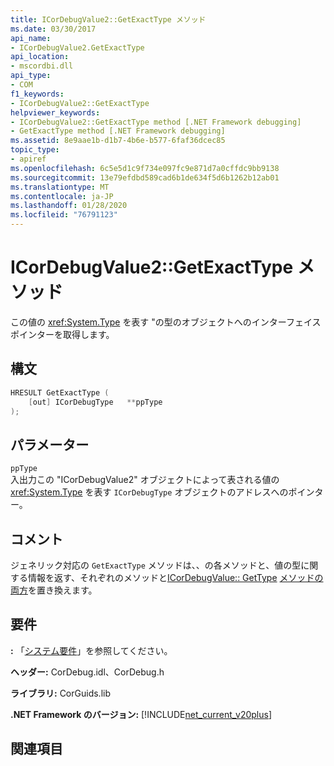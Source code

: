 ```yaml
---
title: ICorDebugValue2::GetExactType メソッド
ms.date: 03/30/2017
api_name:
- ICorDebugValue2.GetExactType
api_location:
- mscordbi.dll
api_type:
- COM
f1_keywords:
- ICorDebugValue2::GetExactType
helpviewer_keywords:
- ICorDebugValue2::GetExactType method [.NET Framework debugging]
- GetExactType method [.NET Framework debugging]
ms.assetid: 8e9aae1b-d1b7-4b6e-b577-6faf36dcec85
topic_type:
- apiref
ms.openlocfilehash: 6c5e5d1c9f734e097fc9e871d7a0cffdc9bb9138
ms.sourcegitcommit: 13e79efdbd589cad6b1de634f5d6b1262b12ab01
ms.translationtype: MT
ms.contentlocale: ja-JP
ms.lasthandoff: 01/28/2020
ms.locfileid: "76791123"
---
```

# <a name="icordebugvalue2getexacttype-method"></a>ICorDebugValue2::GetExactType メソッド
この値の <xref:System.Type> を表す "の型のオブジェクトへのインターフェイスポインターを取得します。  
  
## <a name="syntax"></a>構文  
  
```cpp  
HRESULT GetExactType (  
    [out] ICorDebugType   **ppType  
);  
```  
  
## <a name="parameters"></a>パラメーター  
 `ppType`  
 入出力この "ICorDebugValue2" オブジェクトによって表される値の <xref:System.Type> を表す `ICorDebugType` オブジェクトのアドレスへのポインター。  
  
## <a name="remarks"></a>コメント  
 ジェネリック対応の `GetExactType` メソッドは、、の各メソッドと、値の型に関する情報を返す、それぞれのメソッドと[ICorDebugValue:: GetType](icordebugvalue-gettype-method.md) [メソッドの両方](icordebugobjectvalue-getclass-method.md)を置き換えます。  
  
## <a name="requirements"></a>要件  
 **:** 「[システム要件](../../../../docs/framework/get-started/system-requirements.md)」を参照してください。  
  
 **ヘッダー:** CorDebug.idl、CorDebug.h  
  
 **ライブラリ:** CorGuids.lib  
  
 **.NET Framework のバージョン:** [!INCLUDE[net_current_v20plus](../../../../includes/net-current-v20plus-md.md)]  
  
## <a name="see-also"></a>関連項目
